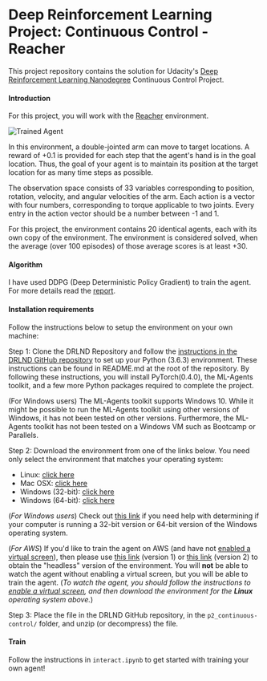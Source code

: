 [//]: # (Image References)

[image1]: https://user-images.githubusercontent.com/10624937/43851024-320ba930-9aff-11e8-8493-ee547c6af349.gif "Trained Agent"


# Deep Reinforcement Learning Project: Continuous Control - Reacher

This project repository contains the solution for Udacity's [Deep Reinforcement Learning Nanodegree](https://www.udacity.com/course/deep-reinforcement-learning-nanodegree--nd893) Continuous Control Project.

#### Introduction

For this project, you will work with the [Reacher](https://github.com/Unity-Technologies/ml-agents/blob/master/docs/Learning-Environment-Examples.md#reacher) environment.

![Trained Agent][image1]

In this environment, a double-jointed arm can move to target locations. A reward of +0.1 is provided for each step that the agent's hand is in the goal location. Thus, the goal of your agent is to maintain its position at the target location for as many time steps as possible.

The observation space consists of 33 variables corresponding to position, rotation, velocity, and angular velocities of the arm. Each action is a vector with four numbers, corresponding to torque applicable to two joints. Every entry in the action vector should be a number between -1 and 1.

For this project, the environment contains 20 identical agents, each with its own copy of the environment. The environment is considered solved, when the average (over 100 episodes) of those average scores is at least +30.

#### Algorithm
I have used DDPG (Deep Deterministic Policy Gradient) to train the agent. For more details read the [report](report.md).

#### Installation requirements

Follow the instructions below to setup the environment on your own machine:

Step 1: Clone the DRLND Repository and follow the [instructions in the DRLND GitHub repository](https://github.com/udacity/deep-reinforcement-learning#dependencies) to set up your Python (3.6.3) environment. These instructions can be found in README.md at the root of the repository. By following these instructions, you will install PyTorch(0.4.0), the ML-Agents toolkit, and a few more Python packages required to complete the project.

(For Windows users) The ML-Agents toolkit supports Windows 10. While it might be possible to run the ML-Agents toolkit using other versions of Windows, it has not been tested on other versions. Furthermore, the ML-Agents toolkit has not been tested on a Windows VM such as Bootcamp or Parallels.

Step 2: Download the environment from one of the links below.  You need only select the environment that matches your operating system:

- Linux: [click here](https://s3-us-west-1.amazonaws.com/udacity-drlnd/P2/Reacher/Reacher_Linux.zip)
- Mac OSX: [click here](https://s3-us-west-1.amazonaws.com/udacity-drlnd/P2/Reacher/Reacher.app.zip)
- Windows (32-bit): [click here](https://s3-us-west-1.amazonaws.com/udacity-drlnd/P2/Reacher/Reacher_Windows_x86.zip)
- Windows (64-bit): [click here](https://s3-us-west-1.amazonaws.com/udacity-drlnd/P2/Reacher/Reacher_Windows_x86_64.zip)

(_For Windows users_) Check out [this link](https://support.microsoft.com/en-us/help/827218/how-to-determine-whether-a-computer-is-running-a-32-bit-version-or-64) if you need help with determining if your computer is running a 32-bit version or 64-bit version of the Windows operating system.

(_For AWS_) If you'd like to train the agent on AWS (and have not [enabled a virtual screen](https://github.com/Unity-Technologies/ml-agents/blob/master/docs/Training-on-Amazon-Web-Service.md)), then please use [this link](https://s3-us-west-1.amazonaws.com/udacity-drlnd/P2/Reacher/one_agent/Reacher_Linux_NoVis.zip) (version 1) or [this link](https://s3-us-west-1.amazonaws.com/udacity-drlnd/P2/Reacher/Reacher_Linux_NoVis.zip) (version 2) to obtain the "headless" version of the environment.  You will **not** be able to watch the agent without enabling a virtual screen, but you will be able to train the agent.  (_To watch the agent, you should follow the instructions to [enable a virtual screen](https://github.com/Unity-Technologies/ml-agents/blob/master/docs/Training-on-Amazon-Web-Service.md), and then download the environment for the **Linux** operating system above._)

Step 3: Place the file in the DRLND GitHub repository, in the `p2_continuous-control/` folder, and unzip (or decompress) the file. 

#### Train

Follow the instructions in `interact.ipynb` to get started with training your own agent!
